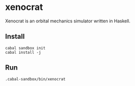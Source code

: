 # xenocrat

Xenocrat is an orbital mechanics simulator written in Haskell.

## Install
    cabal sandbox init
    cabal install -j

## Run
    .cabal-sandbox/bin/xenocrat
